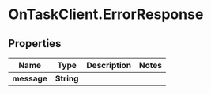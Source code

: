 # OnTaskClient.ErrorResponse

## Properties
Name | Type | Description | Notes
------------ | ------------- | ------------- | -------------
**message** | **String** |  | 


